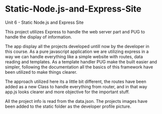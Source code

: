 # Static-Node.js-and-Express-Site
Unit 6 - Static Node.js and Express Site

This project utilizes Express to handle the web server part and PUG to handle the display of information.

The app display all the projects developed untill now by the developer in this course. As a pure javascript application
we are utilizing express in a way we can handle everything like a simple website with routes, data reading and templates.
As a template handler PUG make the built easier and simpler, following the documentation all the basics of this framework
have been utilized to make things clearer.

The approach utilized here its a little bit different, the routes have been added as a new Class to handle everything from router, and
in that way app.js looks clearer and more objective for the important stuff. 

All the project info is read from the data.json.
The projects images have been added to the static folder as the developer profile picture.
